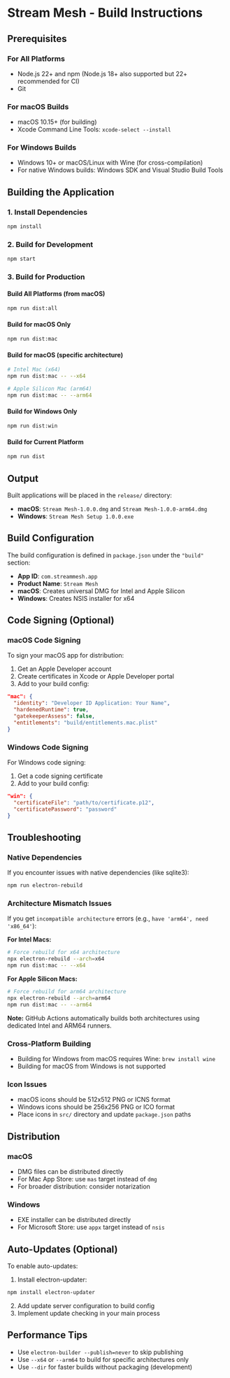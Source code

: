 # Stream Mesh - Build Instructions

## Prerequisites

### For All Platforms
- Node.js 22+ and npm (Node.js 18+ also supported but 22+ recommended for CI)
- Git

### For macOS Builds
- macOS 10.15+ (for building)
- Xcode Command Line Tools: `xcode-select --install`

### For Windows Builds
- Windows 10+ or macOS/Linux with Wine (for cross-compilation)
- For native Windows builds: Windows SDK and Visual Studio Build Tools

## Building the Application

### 1. Install Dependencies
```bash
npm install
```

### 2. Build for Development
```bash
npm start
```

### 3. Build for Production

#### Build All Platforms (from macOS)
```bash
npm run dist:all
```

#### Build for macOS Only
```bash
npm run dist:mac
```

#### Build for macOS (specific architecture)
```bash
# Intel Mac (x64)
npm run dist:mac -- --x64

# Apple Silicon Mac (arm64)
npm run dist:mac -- --arm64
```

#### Build for Windows Only
```bash
npm run dist:win
```

#### Build for Current Platform
```bash
npm run dist
```

## Output

Built applications will be placed in the `release/` directory:

- **macOS**: `Stream Mesh-1.0.0.dmg` and `Stream Mesh-1.0.0-arm64.dmg`
- **Windows**: `Stream Mesh Setup 1.0.0.exe`

## Build Configuration

The build configuration is defined in `package.json` under the `"build"` section:

- **App ID**: `com.streammesh.app`
- **Product Name**: `Stream Mesh`
- **macOS**: Creates universal DMG for Intel and Apple Silicon
- **Windows**: Creates NSIS installer for x64

## Code Signing (Optional)

### macOS Code Signing
To sign your macOS app for distribution:

1. Get an Apple Developer account
2. Create certificates in Xcode or Apple Developer portal
3. Add to your build config:
```json
"mac": {
  "identity": "Developer ID Application: Your Name",
  "hardenedRuntime": true,
  "gatekeeperAssess": false,
  "entitlements": "build/entitlements.mac.plist"
}
```

### Windows Code Signing
For Windows code signing:

1. Get a code signing certificate
2. Add to your build config:
```json
"win": {
  "certificateFile": "path/to/certificate.p12",
  "certificatePassword": "password"
}
```

## Troubleshooting

### Native Dependencies
If you encounter issues with native dependencies (like sqlite3):
```bash
npm run electron-rebuild
```

### Architecture Mismatch Issues
If you get `incompatible architecture` errors (e.g., `have 'arm64', need 'x86_64'`):

**For Intel Macs:**
```bash
# Force rebuild for x64 architecture
npx electron-rebuild --arch=x64
npm run dist:mac -- --x64
```

**For Apple Silicon Macs:**
```bash
# Force rebuild for arm64 architecture  
npx electron-rebuild --arch=arm64
npm run dist:mac -- --arm64
```

**Note:** GitHub Actions automatically builds both architectures using dedicated Intel and ARM64 runners.

### Cross-Platform Building
- Building for Windows from macOS requires Wine: `brew install wine`
- Building for macOS from Windows is not supported

### Icon Issues
- macOS icons should be 512x512 PNG or ICNS format
- Windows icons should be 256x256 PNG or ICO format
- Place icons in `src/` directory and update `package.json` paths

## Distribution

### macOS
- DMG files can be distributed directly
- For Mac App Store: use `mas` target instead of `dmg`
- For broader distribution: consider notarization

### Windows
- EXE installer can be distributed directly
- For Microsoft Store: use `appx` target instead of `nsis`

## Auto-Updates (Optional)

To enable auto-updates:

1. Install electron-updater:
```bash
npm install electron-updater
```

2. Add update server configuration to build config
3. Implement update checking in your main process

## Performance Tips

- Use `electron-builder --publish=never` to skip publishing
- Use `--x64` or `--arm64` to build for specific architectures only
- Use `--dir` for faster builds without packaging (development)
